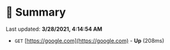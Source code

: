# 📖 Summary
Last updated: **3/28/2021, 4:14:54 AM**

- `GET` [https://google.com](https://google.com) - **Up** (208ms)
